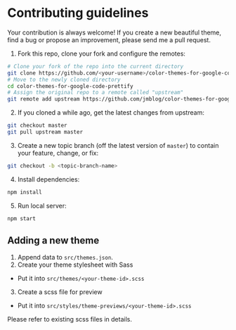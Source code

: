 # Contributing guidelines

Your contribution is always welcome! If you create a new beautiful theme, find a bug or propose an improvement, please send me a pull request.

1. Fork this repo, clone your fork and configure the remotes:

  ```bash
  # Clone your fork of the repo into the current directory
  git clone https://github.com/<your-username>/color-themes-for-google-code-prettify
  # Move to the newly cloned directory
  cd color-themes-for-google-code-prettify
  # Assign the original repo to a remote called "upstream"
  git remote add upstream https://github.com/jmblog/color-themes-for-google-code-prettify
  ```

2. If you cloned a while ago, get the latest changes from upstream:

  ```bash
  git checkout master
  git pull upstream master
  ```

3. Create a new topic branch (off the latest version of `master`) to contain your feature, change, or fix:

  ```bash
  git checkout -b <topic-branch-name>
  ```

4. Install dependencies:

  ```bash
  npm install
  ```

5. Run local server:

  ```bash
  npm start
  ```

## Adding a new theme

1. Append data to `src/themes.json`.
2. Create your theme stylesheet with Sass
  - Put it into `src/themes/<your-theme-id>.scss`
3. Create a scss file for preview
  - Put it into `src/styles/theme-previews/<your-theme-id>.scss`

Please refer to existing scss files in details.
